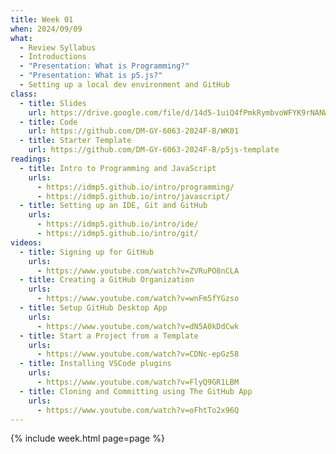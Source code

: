 ```yaml
---
title: Week 01
when: 2024/09/09
what:
  - Review Syllabus
  - Introductions
  - "Presentation: What is Programming?"
  - "Presentation: What is p5.js?"
  - Setting up a local dev environment and GitHub
class:
  - title: Slides
    url: https://drive.google.com/file/d/14d5-1uiQ4fPmkRymbvoWFYK9rNANWGHH/
  - title: Code
    url: https://github.com/DM-GY-6063-2024F-B/WK01
  - title: Starter Template
    url: https://github.com/DM-GY-6063-2024F-B/p5js-template
readings:
  - title: Intro to Programming and JavaScript
    urls:
      - https://idmp5.github.io/intro/programming/
      - https://idmp5.github.io/intro/javascript/
  - title: Setting up an IDE, Git and GitHub
    urls:
      - https://idmp5.github.io/intro/ide/
      - https://idmp5.github.io/intro/git/
videos:
  - title: Signing up for GitHub
    urls:
      - https://www.youtube.com/watch?v=ZVRuPO8nCLA
  - title: Creating a GitHub Organization
    urls:
      - https://www.youtube.com/watch?v=wnFm5fYGzso
  - title: Setup GitHub Desktop App
    urls:
      - https://www.youtube.com/watch?v=dN5A0kDdCwk
  - title: Start a Project from a Template
    urls:
      - https://www.youtube.com/watch?v=CDNc-epGz58
  - title: Installing VSCode plugins
    urls:
      - https://www.youtube.com/watch?v=FlyQ9GR1LBM
  - title: Cloning and Committing using The GitHub App
    urls:
      - https://www.youtube.com/watch?v=oFhtTo2x96Q
---
```

{% include week.html page=page %}

